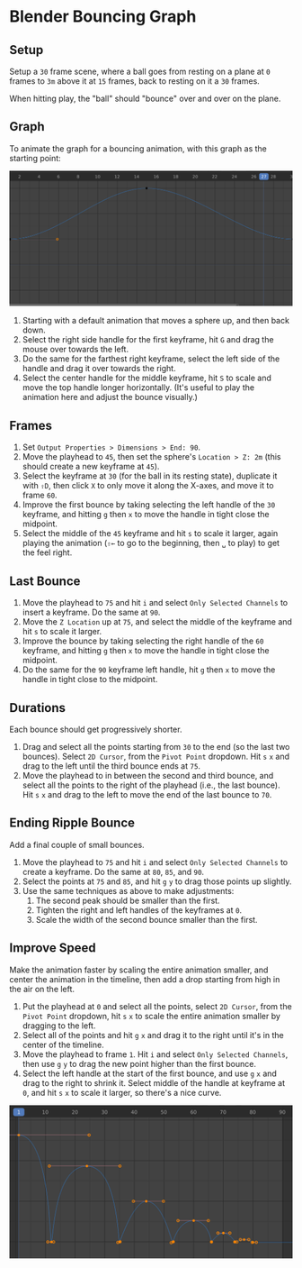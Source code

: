 # Blender Bouncing Graph

## Setup

Setup a `30` frame scene, where a ball goes from resting on a plane at `0` frames to `3m` above it at `15` frames, back to resting on it a `30` frames.

When hitting play, the "ball" should "bounce" over and over on the plane.

## Graph

To animate the graph for a bouncing animation, with this graph as the starting point:

![Bouncing Graph](assets/blender-bouncing-graph-curve.png)

1. Starting with a default animation that moves a sphere up, and then back down.
2. Select the right side handle for the first keyframe, hit `G` and drag the mouse over towards the left.
3. Do the same for the farthest right keyframe, select the left side of the handle and drag it over towards the right.
4. Select the center handle for the middle keyframe, hit `S` to scale and move the top handle longer horizontally. (It's useful to play the animation here and adjust the bounce visually.)

## Frames

1. Set `Output Properties > Dimensions > End: 90`.
2. Move the playhead to `45`, then set the sphere's `Location > Z: 2m` (this should create a new keyframe at `45`).
3. Select the keyframe at `30` (for the ball in its resting state), duplicate it with `⇧D`, then click `X` to only move it along the X-axes, and move it to frame `60`.
4. Improve the first bounce by taking selecting the left handle of the `30` keyframe, and hitting `g` then `x` to move the handle in tight close the midpoint.
5. Select the middle of the `45` keyframe and hit `s` to scale it larger, again playing the animation (`⇧←` to go to the beginning, then `␣` to play) to get the feel right.

## Last Bounce

1. Move the playhead to `75` and hit `i` and select `Only Selected Channels` to insert a keyframe. Do the same at `90`.
2. Move the `Z Location` up at `75`, and select the middle of the keyframe and hit `s` to scale it larger. 
3. Improve the bounce by taking selecting the right handle of the `60` keyframe, and hitting `g` then `x` to move the handle in tight close the midpoint.
4. Do the same for the `90` keyframe left handle, hit `g` then `x` to move the handle in tight close to the midpoint.

## Durations

Each bounce should get progressively shorter.

1. Drag and select all the points starting from `30` to the end (so the last two bounces). Select `2D Cursor`, from the `Pivot Point` dropdown. Hit `s` `x` and drag to the left until the third bounce ends at `75`.
2. Move the playhead to in between the second and third bounce, and select all the points to the right of the playhead (i.e., the last bounce). Hit `s` `x` and drag to the left to move the end of the last bounce to `70`.

## Ending Ripple Bounce

Add a final couple of small bounces.

1. Move the playhead to `75` and hit `i` and select `Only Selected Channels` to create a keyframe. Do the same at `80`, `85`, and `90`.
2. Select the points at `75` and `85`, and hit `g` `y` to drag those points up slightly.
3. Use the same techniques as above to make adjustments:
    1. The second peak should be smaller than the first.
    2. Tighten the right and left handles of the keyframes at `0`.
    3. Scale the width of the second bounce smaller than the first.

## Improve Speed

Make the animation faster by scaling the entire animation smaller, and center the animation in the timeline, then add a drop starting from high in the air on the left.

1. Put the playhead at `0` and select all the points, select `2D Cursor`, from the `Pivot Point` dropdown, hit `s` `x` to scale the entire animation smaller by dragging to the left.
2. Select all of the points and hit `g` `x` and drag it to the right until it's in the center of the timeline.
3. Move the playhead to frame `1`. Hit `i` and select `Only Selected Channels`, then use `g` `y` to drag the new point higher than the first bounce.
4. Select the left handle at the start of the first bounce, and use `g` `x` and drag to the right to shrink it. Select middle of the handle at keyframe at `0`, and hit `s` `x` to scale it larger, so there's a nice curve.

![Bouncing Ball Graph Editor](assets/blender-bouncing-ball-graph-editor.png)